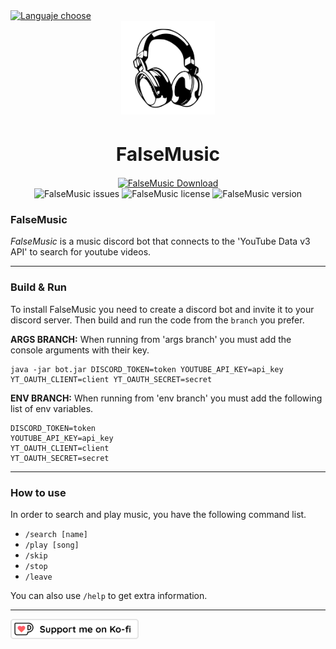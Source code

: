 <a href="https://github.com/falseme/ds-falsemusic/blob/main/README.md">
	<img src="https://img.shields.io/badge/Español-English-informational?style=flat-square&labelColor=inactive" alt="Languaje choose">
</a>
<div align=center>
	<img src="icon.svg" width="150" height="150" alt="FalseMusic Logo">
	<br>
	<h1 style="font-size:30px">FalseMusic</h1>
	<a href="github.com/falseme/ds-falsemusic/releases">
		<img src="https://img.shields.io/badge/falsemusic-download-informational?style=for-the-badge&logo=discord&logoColor=fff" alt="FalseMusic Download">
	</a>
	<br>
	<img src="https://img.shields.io/github/issues/falseme/ds-falsemusic?style=for-the-badge&label=issues" alt="FalseMusic issues">
	<img src="https://img.shields.io/github/license/falseme/ds-falsemusic?style=for-the-badge&label=license" alt="FalseMusic license">
	<img src="https://img.shields.io/github/release/falseme/ds-falsemusic?style=for-the-badge&label=version" alt="FalseMusic version">
</div>

### FalseMusic
*FalseMusic* is a music discord bot that connects to the 'YouTube Data v3 API' to search for youtube videos.

------------

### Build & Run
To install FalseMusic you need to create a discord bot and invite it to your discord server. Then build and run the code from the `branch` you prefer.

__ARGS BRANCH:__
When running from 'args branch' you must add the console arguments with their key.
```
java -jar bot.jar DISCORD_TOKEN=token YOUTUBE_API_KEY=api_key YT_OAUTH_CLIENT=client YT_OAUTH_SECRET=secret
```

__ENV BRANCH:__
When running from 'env branch' you must add the following list of env variables.
```
DISCORD_TOKEN=token
YOUTUBE_API_KEY=api_key
YT_OAUTH_CLIENT=client
YT_OAUTH_SECRET=secret
```

------------

### How to use
In order to search and play music, you have the following command list.

- `/search [name]`
- `/play [song]`
- `/skip`
- `/stop`
- `/leave`

You can also use `/help` to get extra information.

------------

<a href="https://ko-fi.com/falseme">
	<img src="kofi_button_stroke.png" alt="falseme ko-fi" height=32px>
</a>
